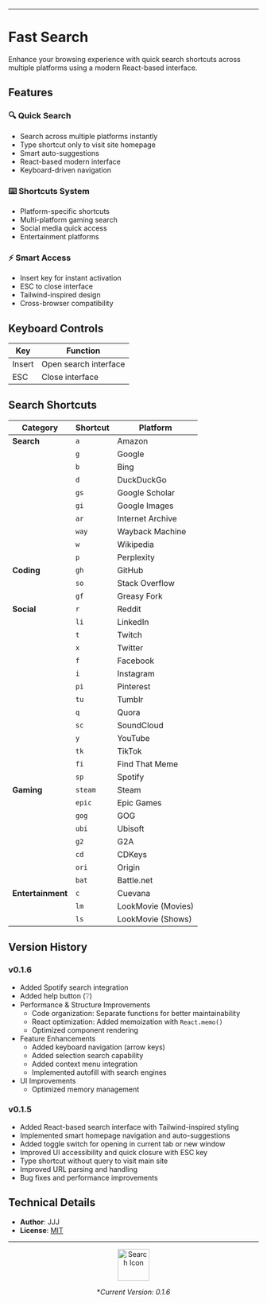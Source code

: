 
---
# Fast Search

Enhance your browsing experience with quick search shortcuts across multiple platforms using a modern React-based interface.

## Features

### 🔍 Quick Search
- Search across multiple platforms instantly
- Type shortcut only to visit site homepage
- Smart auto-suggestions
- React-based modern interface
- Keyboard-driven navigation

### ⌨️ Shortcuts System
- Platform-specific shortcuts
- Multi-platform gaming search
- Social media quick access
- Entertainment platforms

### ⚡ Smart Access
- Insert key for instant activation
- ESC to close interface
- Tailwind-inspired design
- Cross-browser compatibility

## Keyboard Controls

| Key | Function |
|-----|----------|
| Insert | Open search interface |
| ESC | Close interface |

## Search Shortcuts

| Category | Shortcut | Platform |
|----------|----------|-----------|
| **Search** | `a` | Amazon |
| | `g` | Google |
| | `b` | Bing |
| | `d` | DuckDuckGo |
| | `gs` | Google Scholar |
| | `gi` | Google Images |
| | `ar` | Internet Archive |
| | `way` | Wayback Machine |
| | `w` | Wikipedia |
| | `p` | Perplexity |
| **Coding** | `gh` | GitHub |
| | `so` | Stack Overflow |
| | `gf` | Greasy Fork |
| **Social** | `r` | Reddit |
| | `li` | LinkedIn |
| | `t` | Twitch |
| | `x` | Twitter |
| | `f` | Facebook |
| | `i` | Instagram |
| | `pi` | Pinterest |
| | `tu` | Tumblr |
| | `q` | Quora |
| | `sc` | SoundCloud |
| | `y` | YouTube |
| | `tk` | TikTok |
| | `fi` | Find That Meme |
| | `sp` | Spotify |
| **Gaming** | `steam` | Steam |
| | `epic` | Epic Games |
| | `gog` | GOG |
| | `ubi` | Ubisoft |
| | `g2` | G2A |
| | `cd` | CDKeys |
| | `ori` | Origin |
| | `bat` | Battle.net |
| **Entertainment** | `c` | Cuevana |
| | `lm` | LookMovie (Movies) |
| | `ls` | LookMovie (Shows) |

## Version History

### v0.1.6
- Added Spotify search integration
- Added help button (❔)
- Performance & Structure Improvements
    - Code organization: Separate functions for better maintainability
    - React optimization: Added memoization with `React.memo()`
    - Optimized component rendering
- Feature Enhancements
    - Added keyboard navigation (arrow keys)
    - Added selection search capability
    - Added context menu integration
    - Implemented autofill with search engines
- UI Improvements
    - Optimized memory management

### v0.1.5
- Added React-based search interface with Tailwind-inspired styling
- Implemented smart homepage navigation and auto-suggestions
- Added toggle switch for opening in current tab or new window
- Improved UI accessibility and quick closure with ESC key
- Type shortcut without query to visit main site
- Improved URL parsing and handling
- Bug fixes and performance improvements

## Technical Details

- **Author**: JJJ
- **License**: [MIT](https://choosealicense.com/licenses/mit/)

---

<div align="center">
<img src="https://th.bing.com/th/id/OUG.FC606EBD21BF6D1E0D5ABF01EACD594E?rs=1&pid=ImgDetMain" alt="Search Icon" width="64">

**Current Version: 0.1.6*
</div>
